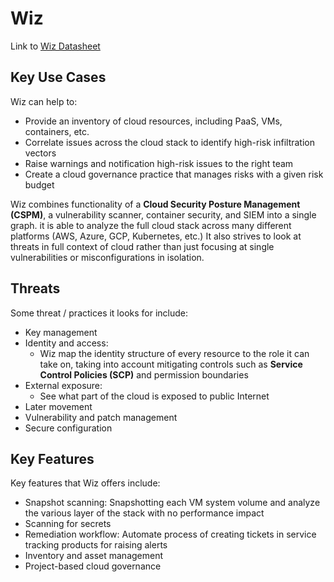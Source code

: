 # Wiz

Link to [Wiz Datasheet](https://www.threatscape.com/wp-content/uploads/2021/06/Wiz-Datasheet-April-2021.pdf)

## Key Use Cases

Wiz can help to:
 - Provide an inventory of cloud resources, including PaaS, VMs, containers, etc.
 - Correlate issues across the cloud stack to identify high-risk infiltration vectors
 - Raise warnings and notification high-risk issues to the right team
 - Create a cloud governance practice that manages risks with a given risk budget

Wiz combines functionality of a **Cloud Security Posture Management (CSPM)**, a vulnerability scanner, container security, and SIEM into a single graph. it is able to analyze the full cloud stack across many different platforms (AWS, Azure, GCP, Kubernetes, etc.) It also strives to look at threats in full context of cloud rather than just focusing at single vulnerabilities or misconfigurations in isolation. 

## Threats

Some threat / practices it looks for include:
- Key management
- Identity and access:
  - Wiz map the identity structure of every resource to the role it can take on, taking into account mitigating controls such as **Service Control Policies (SCP)** and permission boundaries
- External exposure: 
  - See what part of the cloud is exposed to public Internet
- Later movement
- Vulnerability and patch management
- Secure configuration

## Key Features

Key features that Wiz offers include:
- Snapshot scanning: Snapshotting each VM system volume and analyze the various layer of the stack with no performance impact
- Scanning for secrets
- Remediation workflow: Automate process of creating tickets in service tracking products for raising alerts
- Inventory and asset management
- Project-based cloud governance